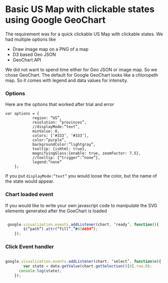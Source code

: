 # Basic US Map with clickable states using Google GeoChart

The requirement was for a quick clickable US Map with clickable states. We had multiple options like

- Draw image map on a PNG of a map
- D3 based Geo JSON
- GeoChart API

We did not want to spend time either for Geo JSON or image map. So we chose GeoChart. The default for Google GeoChart looks like a chloropeth map. So it comes with legend and data values for intensity.
### Options


Here are the options that worked after trial and error

```
var options = {
            region: “US”, 
            resolution: “provinces”,
            //displayMode:”text”,
            minValue: 0,  
            colors: [‘#333’, ‘#333’],
            color:”purple”,
            backgroundColor:”lightgray”,
            tooltip: {isHtml: true},
            magnifyingGlass:{enable: true, zoomFactor: 7.5},
            //tooltip: {“trigger”:”none”},
            legend:”none”                     
    };
```

If you put `displayMode:”text”` you would loose the color, but the name of the state would appear.

### Chart loaded event

If you would like to write your own javascript code to manipulate the SVG elements generated after the GoeChart is loaded

```javascript

 google.visualization.events.addListener(chart, ‘ready’, function(){
        $(“path”).attr(“fill”,”#85A694”);                    
    });

```

### Click Event handler

```javascript

google.visualization.events.addListener(chart, ‘select’, function(e){
        var state = data.getValue(chart.getSelection()[0].row,0);
      console.log(state);  
    });

```





 